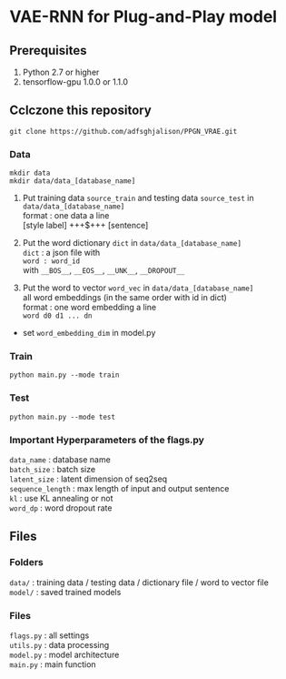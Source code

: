 # VAE-RNN for Plug-and-Play model

## Prerequisites

1. Python 2.7 or higher
2. tensorflow-gpu 1.0.0 or 1.1.0

## Cclczone this repository
`git clone https://github.com/adfsghjalison/PPGN_VRAE.git`

### Data
`mkdir data`  
`mkdir data/data_[database_name]`  
1. Put training data `source_train` and testing data `source_test` in `data/data_[database_name]`  
format : one data a line  
[style label] +++$+++ [sentence]  

2. Put the word dictionary `dict` in `data/data_[database_name]`  
`dict` : a json file with  
`word : word_id`  
with `__BOS__`, `__EOS__`, `__UNK__`, `__DROPOUT__`  

3. Put the word to vector `word_vec` in `data/data_[database_name]`  
all word embeddings (in the same order with id in dict)  
format : one word embedding a line  
`word d0 d1 ... dn`  
* set `word_embedding_dim` in model.py

### Train
`python main.py --mode train`

### Test
`python main.py --mode test`

### Important Hyperparameters of the flags.py
`data_name` : database name  
`batch_size` : batch size  
`latent_size` : latent dimension of seq2seq  
`sequence_length` : max length of input and output sentence  
`kl` : use KL annealing or not  
`word_dp` : word dropout rate  

## Files

### Folders
`data/` : training data / testing data / dictionary file / word to vector file  
`model/` : saved trained models  

### Files
`flags.py` : all settings  
`utils.py` : data processing  
`model.py` : model architecture  
`main.py` : main function  

